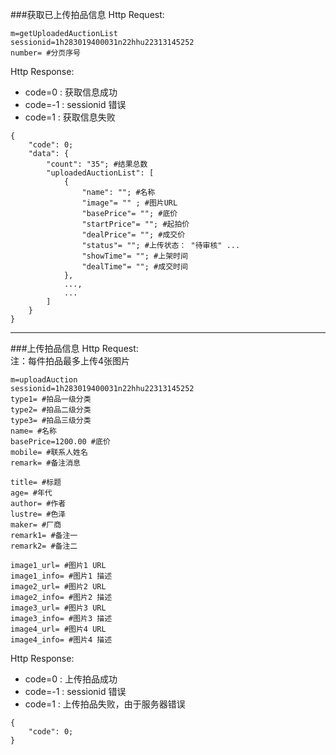 ###获取已上传拍品信息
Http Request:   

```
m=getUploadedAuctionList
sessionid=1h283019400031n22hhu22313145252
number= #分页序号
```
Http Response:

- code=0 : 获取信息成功
- code=-1 : sessionid 错误
- code=1 : 获取信息失败

``` 
{ 
    "code": 0;
    "data": {
    	"count": "35"; #结果总数
        "uploadedAuctionList": [
            {
                "name": ""; #名称
                "image"= "" ; #图片URL
                "basePrice"= ""; #底价
                "startPrice"= ""; #起拍价
                "dealPrice"= ""; #成交价
                "status"= ""; #上传状态： "待审核" ...
                "showTime"= ""; #上架时间
                "dealTime"= ""; #成交时间
            },
            ...,
            ...
        ]
    }
}
```

---
###上传拍品信息
Http Request:   
注：每件拍品最多上传4张图片

```
m=uploadAuction
sessionid=1h283019400031n22hhu22313145252
type1= #拍品一级分类
type2= #拍品二级分类
type3= #拍品三级分类
name= #名称
basePrice=1200.00 #底价
mobile= #联系人姓名
remark= #备注消息

title= #标题
age= #年代
author= #作者
lustre= #色泽
maker= #厂商
remark1= #备注一
remark2= #备注二

image1_url= #图片1 URL
image1_info= #图片1 描述
image2_url= #图片2 URL
image2_info= #图片2 描述
image3_url= #图片3 URL
image3_info= #图片3 描述
image4_url= #图片4 URL
image4_info= #图片4 描述
```
Http Response:

- code=0 : 上传拍品成功
- code=-1 : sessionid 错误
- code=1 : 上传拍品失败，由于服务器错误

``` 
{ 
    "code": 0;
}
```

